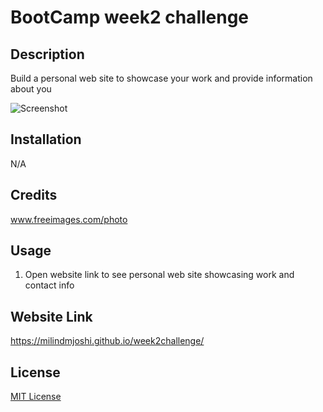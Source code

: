 # BootCamp week2 challenge
## Description
Build a personal web site to showcase your work and provide information about you

![Screenshot](https://milindmjoshi.github.io/week2challenge/assets/images/02-demo.png)

## Installation
N/A

## Credits
www.freeimages.com/photo

## Usage
1. Open website link to see personal web site showcasing work and contact info

## Website Link
https://milindmjoshi.github.io/week2challenge/

## License
[MIT License](https://opensource.org/license/mit/)
